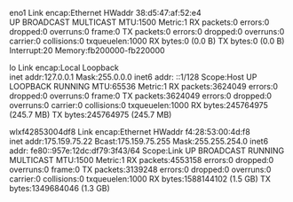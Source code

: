 eno1      Link encap:Ethernet  HWaddr 38:d5:47:af:52:e4  
          UP BROADCAST MULTICAST  MTU:1500  Metric:1
          RX packets:0 errors:0 dropped:0 overruns:0 frame:0
          TX packets:0 errors:0 dropped:0 overruns:0 carrier:0
          collisions:0 txqueuelen:1000 
          RX bytes:0 (0.0 B)  TX bytes:0 (0.0 B)
          Interrupt:20 Memory:fb200000-fb220000 

lo        Link encap:Local Loopback  
          inet addr:127.0.0.1  Mask:255.0.0.0
          inet6 addr: ::1/128 Scope:Host
          UP LOOPBACK RUNNING  MTU:65536  Metric:1
          RX packets:3624049 errors:0 dropped:0 overruns:0 frame:0
          TX packets:3624049 errors:0 dropped:0 overruns:0 carrier:0
          collisions:0 txqueuelen:1000 
          RX bytes:245764975 (245.7 MB)  TX bytes:245764975 (245.7 MB)

wlxf42853004df8 Link encap:Ethernet  HWaddr f4:28:53:00:4d:f8  
          inet addr:175.159.75.22  Bcast:175.159.75.255  Mask:255.255.254.0
          inet6 addr: fe80::957e:12dc:df79:3f43/64 Scope:Link
          UP BROADCAST RUNNING MULTICAST  MTU:1500  Metric:1
          RX packets:4553158 errors:0 dropped:0 overruns:0 frame:0
          TX packets:3139248 errors:0 dropped:0 overruns:0 carrier:0
          collisions:0 txqueuelen:1000 
          RX bytes:1588144102 (1.5 GB)  TX bytes:1349684046 (1.3 GB)

